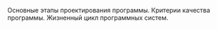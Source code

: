 Основные этапы проектирования программы. Критерии качества программы. Жизненный цикл программных систем.